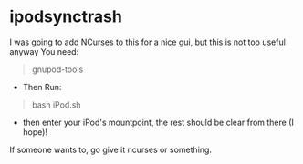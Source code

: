 # ipodsynctrash
I was going to add NCurses to this for a nice gui, but this is not too useful anyway
You need:
> gnupod-tools
* Then
Run:
> bash iPod.sh
* then enter your iPod's mountpoint,
the rest should be clear from there (I hope)!

If someone wants to, go give it ncurses or something.

